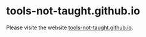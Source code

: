 # tools-not-taught.github.io

Please visite the website [tools-not-taught.github.io](https://tools-not-taught.github.io).
